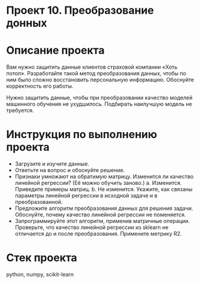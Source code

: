 Проект 10. Преобразование донных
========================

Описание проекта
========================
Вам нужно защитить данные клиентов страховой компании «Хоть потоп». Разработайте такой метод преобразования данных, чтобы по ним было сложно восстановить персональную информацию. Обоснуйте корректность его работы.

Нужно защитить данные, чтобы при преобразовании качество моделей машинного обучения не ухудшилось. Подбирать наилучшую модель не требуется.

Инструкция по выполнению проекта
========================
- Загрузите и изучите данные.
- Ответьте на вопрос и обоснуйте решение.
- Признаки умножают на обратимую матрицу. Изменится ли качество линейной регрессии? (Её можно обучить заново.)
  a. Изменится. Приведите примеры матриц.
  b. Не изменится. Укажите, как связаны параметры линейной регрессии в исходной задаче и в преобразованной.
- Предложите алгоритм преобразования данных для решения задачи. Обоснуйте, почему качество линейной регрессии не поменяется.
- Запрограммируйте этот алгоритм, применив матричные операции. Проверьте, что качество линейной регрессии из sklearn не отличается до и после преобразования. Примените метрику R2.

Стек проекта
========================
python, numpy, scikit-learn